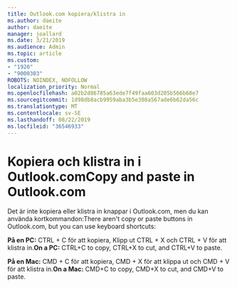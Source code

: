 ```yaml
---
title: Outlook.com kopiera/klistra in
ms.author: daeite
author: daeite
manager: joallard
ms.date: 3/21/2019
ms.audience: Admin
ms.topic: article
ms.custom:
- "1920"
- "9000303"
ROBOTS: NOINDEX, NOFOLLOW
localization_priority: Normal
ms.openlocfilehash: a02b2d86785a63ede7f49faa603d205b566b68e7
ms.sourcegitcommit: 1d98db8acb9959aba3b5e308a567ade6b62da56c
ms.translationtype: MT
ms.contentlocale: sv-SE
ms.lasthandoff: 08/22/2019
ms.locfileid: "36546933"
---
```

# <a name="copy-and-paste-in-outlookcom"></a><span data-ttu-id="d27af-102">Kopiera och klistra in i Outlook.com</span><span class="sxs-lookup"><span data-stu-id="d27af-102">Copy and paste in Outlook.com</span></span>

<span data-ttu-id="d27af-103">Det är inte kopiera eller klistra in knappar i Outlook.com, men du kan använda kortkommandon:</span><span class="sxs-lookup"><span data-stu-id="d27af-103">There aren't copy or paste buttons in Outlook.com, but you can use keyboard shortcuts:</span></span>

<span data-ttu-id="d27af-104">**På en PC:** CTRL + C för att kopiera, Klipp ut CTRL + X och CTRL + V för att klistra in.</span><span class="sxs-lookup"><span data-stu-id="d27af-104">**On a PC:** CTRL+C to copy, CTRL+X to cut, and CTRL+V to paste.</span></span>

<span data-ttu-id="d27af-105">**På en Mac:** CMD + C för att kopiera, CMD + X för att klippa ut och CMD + V för att klistra in.</span><span class="sxs-lookup"><span data-stu-id="d27af-105">**On a Mac:** CMD+C to copy, CMD+X to cut, and CMD+V to paste.</span></span>